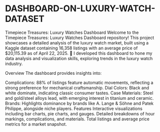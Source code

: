 # DASHBOARD-ON-LUXURY-WATCH-DATASET
Timepiece Treasures: Luxury Watches Dashboard
Welcome to the Timepiece Treasures: Luxury Watches Dashboard repository! This project showcases a detailed analysis of the luxury watch market, built using a Kaggle dataset containing 16,358 listings with an average price of $20,115.39 as of April 22, 2025. 🎉 I developed this dashboard to hone my data analysis and visualization skills, exploring trends in the luxury watch industry.

Overview
The dashboard provides insights into:

Complications: 88% of listings feature automatic movements, reflecting a strong preference for mechanical craftsmanship.
Dial Colors: Black and white dominate, indicating classic consumer tastes.
Case Materials: Steel and gold/steel alloys lead, with emerging interest in titanium and ceramic.
Brands: Highlights dominance by brands like A. Lange & Söhne and Patek Philippe, alongside niche players.
Features
Interactive visualizations including bar charts, pie charts, and gauges.
Detailed breakdowns of hour markings, complications, and materials.
Total listings and average price metrics for a market snapshot.
